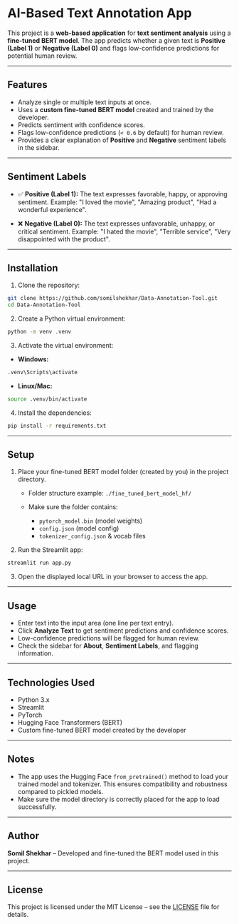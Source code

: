 # AI-Based Text Annotation App

This project is a **web-based application** for **text sentiment analysis** using a **fine-tuned BERT model**. The app predicts whether a given text is **Positive (Label 1)** or **Negative (Label 0)** and flags low-confidence predictions for potential human review.

---

## Features

* Analyze single or multiple text inputs at once.
* Uses a **custom fine-tuned BERT model** created and trained by the developer.
* Predicts sentiment with confidence scores.
* Flags low-confidence predictions (`< 0.6` by default) for human review.
* Provides a clear explanation of **Positive** and **Negative** sentiment labels in the sidebar.

---

## Sentiment Labels

* ✅ **Positive (Label 1):** The text expresses favorable, happy, or approving sentiment.
  Example: "I loved the movie", "Amazing product", "Had a wonderful experience".

* ❌ **Negative (Label 0):** The text expresses unfavorable, unhappy, or critical sentiment.
  Example: "I hated the movie", "Terrible service", "Very disappointed with the product".

---

## Installation

1. Clone the repository:

```bash
git clone https://github.com/somilshekhar/Data-Annotation-Tool.git
cd Data-Annotation-Tool

```

2. Create a Python virtual environment:

```bash
python -m venv .venv
```

3. Activate the virtual environment:

* **Windows:**

```bash
.venv\Scripts\activate
```

* **Linux/Mac:**

```bash
source .venv/bin/activate
```

4. Install the dependencies:

```bash
pip install -r requirements.txt
```

---

## Setup

1. Place your fine-tuned BERT model folder (created by you) in the project directory.

   * Folder structure example: `./fine_tuned_bert_model_hf/`
   * Make sure the folder contains:

     * `pytorch_model.bin` (model weights)
     * `config.json` (model config)
     * `tokenizer_config.json` & vocab files

2. Run the Streamlit app:

```bash
streamlit run app.py
```

3. Open the displayed local URL in your browser to access the app.

---

## Usage

* Enter text into the input area (one line per text entry).
* Click **Analyze Text** to get sentiment predictions and confidence scores.
* Low-confidence predictions will be flagged for human review.
* Check the sidebar for **About**, **Sentiment Labels**, and flagging information.

---

## Technologies Used

* Python 3.x
* Streamlit
* PyTorch
* Hugging Face Transformers (BERT)
* Custom fine-tuned BERT model created by the developer

---

## Notes

* The app uses the Hugging Face `from_pretrained()` method to load your trained model and tokenizer. This ensures compatibility and robustness compared to pickled models.
* Make sure the model directory is correctly placed for the app to load successfully.

---

## Author

**Somil Shekhar** – Developed and fine-tuned the BERT model used in this project.

---

## License

This project is licensed under the MIT License – see the [LICENSE](LICENSE) file for details.

